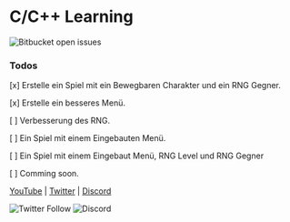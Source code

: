 # C/C++ Learning
![Bitbucket open issues](https://img.shields.io/bitbucket/issues/zeldafan00001/Learning.svg?style=flat-square)
### Todos
[x] Erstelle ein Spiel mit ein Bewegbaren Charakter und ein RNG Gegner.

[x] Erstelle ein besseres Menü.

[ ] Verbesserung des RNG.

[ ] Ein Spiel mit einem Eingebauten Menü.

[ ] Ein Spiel mit einem Eingebaut Menü, RNG Level und RNG Gegner

[ ] Comming soon.

 
 [YouTube](https://youtube.com/c/zeldafan00001) | [Twitter](https://twitter.com/zeldafan00001) | [Discord](https://discord.gg/dpb2YxY) 
 
 ![Twitter Follow](https://img.shields.io/twitter/follow/zeldafan00001.svg?label=Twitter%20%40zeldafan00001&style=flat-square)
 ![Discord](https://img.shields.io/discord/181749021721755659.svg?label=Discord&style=flat-square)